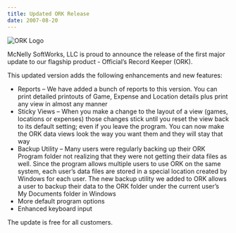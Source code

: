 ```yaml
---
title: Updated ORK Release
date: 2007-08-20
---
```


![ORK Logo](/images/ork-300.png "ORK Logo")

McNelly SoftWorks, LLC is proud to announce the release of the first major update to our flagship product - Official’s Record Keeper (ORK).

This updated version adds the following enhancements and new features:

- Reports – We have added a bunch of reports to this version. You can print detailed printouts of Game, Expense and Location details plus print any view in almost any manner
- Sticky Views – When you make a change to the layout of a view (games, locations or expenses) those changes stick until you reset the view back to its default setting; even if you leave the program. You can now make the ORK data views look the way you want them and they will stay that way
- Backup Utility – Many users were regularly backing up their ORK Program folder not realizing that they were not getting their data files as well. Since the program allows multiple users to use ORK on the same system, each user’s data files are stored in a special location created by Windows for each user. The new backup utility we added to ORK allows a user to backup their data to the ORK folder under the current user’s My Documents folder in Windows
- More default program options
- Enhanced keyboard input

The update is free for all customers.
